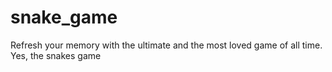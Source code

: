 # snake_game
Refresh your memory with the ultimate and the most loved game of all time. Yes, the snakes game 
